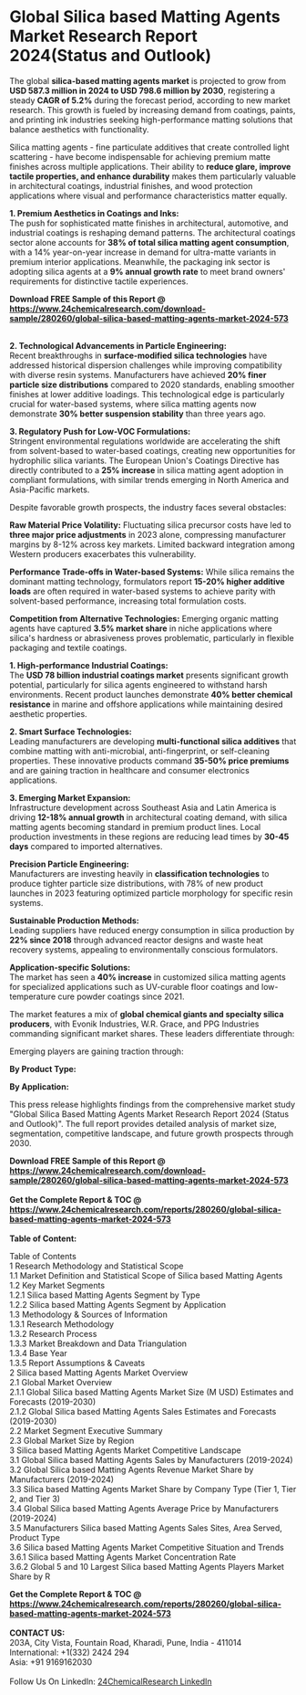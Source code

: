 <h1>Global Silica based Matting Agents Market Research Report 2024(Status and Outlook)</h1><p>The global <strong>silica-based matting agents market</strong> is projected to grow from <strong>USD 587.3 million in 2024 to USD 798.6 million by 2030</strong>, registering a steady <strong>CAGR of 5.2%</strong> during the forecast period, according to new market research. This growth is fueled by increasing demand from coatings, paints, and printing ink industries seeking high-performance matting solutions that balance aesthetics with functionality.</p><p>Silica matting agents - fine particulate additives that create controlled light scattering - have become indispensable for achieving premium matte finishes across multiple applications. Their ability to <strong>reduce glare, improve tactile properties, and enhance durability</strong> makes them particularly valuable in architectural coatings, industrial finishes, and wood protection applications where visual and performance characteristics matter equally.</p><p><strong>1. Premium Aesthetics in Coatings and Inks:</strong><br>
The push for sophisticated matte finishes in architectural, automotive, and industrial coatings is reshaping demand patterns. The architectural coatings sector alone accounts for <strong>38% of total silica matting agent consumption</strong>, with a 14% year-on-year increase in demand for ultra-matte variants in premium interior applications. Meanwhile, the packaging ink sector is adopting silica agents at a <strong>9% annual growth rate</strong> to meet brand owners' requirements for distinctive tactile experiences.</p><div><b>Download FREE Sample of this Report @ 
            <a href="https://www.24chemicalresearch.com/download-sample/280260/global-silica-based-matting-agents-market-2024-573">
            https://www.24chemicalresearch.com/download-sample/280260/global-silica-based-matting-agents-market-2024-573</a></b></div><br><p><strong>2. Technological Advancements in Particle Engineering:</strong><br>
Recent breakthroughs in <strong>surface-modified silica technologies</strong> have addressed historical dispersion challenges while improving compatibility with diverse resin systems. Manufacturers have achieved <strong>20% finer particle size distributions</strong> compared to 2020 standards, enabling smoother finishes at lower additive loadings. This technological edge is particularly crucial for water-based systems, where silica matting agents now demonstrate <strong>30% better suspension stability</strong> than three years ago.</p><p><strong>3. Regulatory Push for Low-VOC Formulations:</strong><br>
Stringent environmental regulations worldwide are accelerating the shift from solvent-based to water-based coatings, creating new opportunities for hydrophilic silica variants. The European Union's Coatings Directive has directly contributed to a <strong>25% increase</strong> in silica matting agent adoption in compliant formulations, with similar trends emerging in North America and Asia-Pacific markets.</p><p>Despite favorable growth prospects, the industry faces several obstacles:</p><p><strong>Raw Material Price Volatility:</strong> Fluctuating silica precursor costs have led to <strong>three major price adjustments</strong> in 2023 alone, compressing manufacturer margins by 8-12% across key markets. Limited backward integration among Western producers exacerbates this vulnerability.</p><p><strong>Performance Trade-offs in Water-based Systems:</strong> While silica remains the dominant matting technology, formulators report <strong>15-20% higher additive loads</strong> are often required in water-based systems to achieve parity with solvent-based performance, increasing total formulation costs.</p><p><strong>Competition from Alternative Technologies:</strong> Emerging organic matting agents have captured <strong>3.5% market share</strong> in niche applications where silica's hardness or abrasiveness proves problematic, particularly in flexible packaging and textile coatings.</p><p><strong>1. High-performance Industrial Coatings:</strong><br>
The <strong>USD 78 billion industrial coatings market</strong> presents significant growth potential, particularly for silica agents engineered to withstand harsh environments. Recent product launches demonstrate <strong>40% better chemical resistance</strong> in marine and offshore applications while maintaining desired aesthetic properties.</p><p><strong>2. Smart Surface Technologies:</strong><br>
Leading manufacturers are developing <strong>multi-functional silica additives</strong> that combine matting with anti-microbial, anti-fingerprint, or self-cleaning properties. These innovative products command <strong>35-50% price premiums</strong> and are gaining traction in healthcare and consumer electronics applications.</p><p><strong>3. Emerging Market Expansion:</strong><br>
Infrastructure development across Southeast Asia and Latin America is driving <strong>12-18% annual growth</strong> in architectural coating demand, with silica matting agents becoming standard in premium product lines. Local production investments in these regions are reducing lead times by <strong>30-45 days</strong> compared to imported alternatives.</p><p><strong>Precision Particle Engineering:</strong><br>
	Manufacturers are investing heavily in <strong>classification technologies</strong> to produce tighter particle size distributions, with 78% of new product launches in 2023 featuring optimized particle morphology for specific resin systems.</p><p><strong>Sustainable Production Methods:</strong><br>
	Leading suppliers have reduced energy consumption in silica production by <strong>22% since 2018</strong> through advanced reactor designs and waste heat recovery systems, appealing to environmentally conscious formulators.</p><p><strong>Application-specific Solutions:</strong><br>
	The market has seen a <strong>40% increase</strong> in customized silica matting agents for specialized applications such as UV-curable floor coatings and low-temperature cure powder coatings since 2021.</p><p>The market features a mix of <strong>global chemical giants and specialty silica producers</strong>, with Evonik Industries, W.R. Grace, and PPG Industries commanding significant market shares. These leaders differentiate through:</p><p>Emerging players are gaining traction through:</p><p><strong>By Product Type:</strong></p><p><strong>By Application:</strong></p><p>This press release highlights findings from the comprehensive market study "Global Silica Based Matting Agents Market Research Report 2024 (Status and Outlook)". The full report provides detailed analysis of market size, segmentation, competitive landscape, and future growth prospects through 2030.</p><div><b>Download FREE Sample of this Report @ 
            <a href="https://www.24chemicalresearch.com/download-sample/280260/global-silica-based-matting-agents-market-2024-573">
            https://www.24chemicalresearch.com/download-sample/280260/global-silica-based-matting-agents-market-2024-573</a></b></div><br><div><b>Get the Complete Report & TOC @ 
            <a href="https://www.24chemicalresearch.com/reports/280260/global-silica-based-matting-agents-market-2024-573">
            https://www.24chemicalresearch.com/reports/280260/global-silica-based-matting-agents-market-2024-573</a></b></div><br>
            <b>Table of Content:</b><p>Table of Contents<br />
 1 Research Methodology and Statistical Scope<br />
 1.1 Market Definition and Statistical Scope of Silica based Matting Agents<br />
 1.2 Key Market Segments<br />
 1.2.1 Silica based Matting Agents Segment by Type<br />
 1.2.2 Silica based Matting Agents Segment by Application<br />
 1.3 Methodology & Sources of Information<br />
 1.3.1 Research Methodology<br />
 1.3.2 Research Process<br />
 1.3.3 Market Breakdown and Data Triangulation<br />
 1.3.4 Base Year<br />
 1.3.5 Report Assumptions & Caveats<br />
 2 Silica based Matting Agents Market Overview<br />
 2.1 Global Market Overview<br />
 2.1.1 Global Silica based Matting Agents Market Size (M USD) Estimates and Forecasts (2019-2030)<br />
 2.1.2 Global Silica based Matting Agents Sales Estimates and Forecasts (2019-2030)<br />
 2.2 Market Segment Executive Summary<br />
 2.3 Global Market Size by Region<br />
 3 Silica based Matting Agents Market Competitive Landscape<br />
 3.1 Global Silica based Matting Agents Sales by Manufacturers (2019-2024)<br />
 3.2 Global Silica based Matting Agents Revenue Market Share by Manufacturers (2019-2024)<br />
 3.3 Silica based Matting Agents Market Share by Company Type (Tier 1, Tier 2, and Tier 3)<br />
 3.4 Global Silica based Matting Agents Average Price by Manufacturers (2019-2024)<br />
 3.5 Manufacturers Silica based Matting Agents Sales Sites, Area Served, Product Type<br />
 3.6 Silica based Matting Agents Market Competitive Situation and Trends<br />
 3.6.1 Silica based Matting Agents Market Concentration Rate<br />
 3.6.2 Global 5 and 10 Largest Silica based Matting Agents Players Market Share by R</p><div><b>Get the Complete Report & TOC @ 
            <a href="https://www.24chemicalresearch.com/reports/280260/global-silica-based-matting-agents-market-2024-573">
            https://www.24chemicalresearch.com/reports/280260/global-silica-based-matting-agents-market-2024-573</a></b></div><br><b>CONTACT US:</b><br>
            203A, City Vista, Fountain Road, Kharadi, Pune, India - 411014<br>
            International: +1(332) 2424 294<br>
            Asia: +91 9169162030 <br><br>
            Follow Us On LinkedIn: <a href="https://www.linkedin.com/company/24chemicalresearch/">24ChemicalResearch LinkedIn</a>